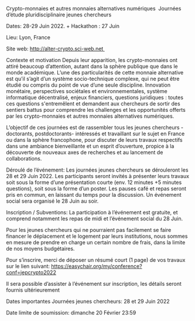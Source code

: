 Crypto-monnaies et autres monnaies alternatives numériques 
Journées d’étude pluridisciplinaire jeunes chercheurs

Dates: 28-29 Juin 2022. + Hackathon : 27 Juin

Lieu: Lyon, France

Site web: http://alter-crypto.sci-web.net 

Contexte et motivation
Depuis leur apparition, les crypto-monnaies ont attiré beaucoup d’attention, autant dans la sphère publique que dans le monde académique. L’une des particularités de cette monnaie alternative est qu’il s’agit d’un système socio-technique complexe, qui ne peut être étudié ou compris du point de vue d’une seule discipline. Innovation monétaire, perspectives sociétales et environnementales, système informatique décentralisé, enjeux financiers, questions juridiques : toutes ces questions s'entremêlent et demandent aux chercheurs de sortir des sentiers battus pour comprendre les challenges et les opportunités offerts par les crypto-monnaies et autres monnaies alternatives numériques.

L’objectif de ces journées est de rassembler tous les jeunes chercheurs -doctorants, postdoctorants- intéressés et travaillant sur le sujet en France ou dans la sphère francophone, pour discuter de leurs travaux respectifs dans une ambiance bienveillante et un esprit d’ouverture, propice à la découverte de nouveaux axes de recherches et au lancement de collaborations. 

Déroulé de l’événement:
Les journées jeunes chercheurs se dérouleront les 28 et 29 Juin 2022. Les participants seront invités à présenter leurs travaux soit sous la forme d’une présentation courte (env. 12 minutes +5 minutes questions), soit sous la forme d’un poster. Les pauses café et repas seront pris en commun, en laissant du temps pour la discussion. Un événement social sera organisé le 28 Juin au soir.

Inscription / Subventions:
La participation à l’événement est gratuite, et comprend notamment les repas de midi et l’événement social du 28 Juin.

Pour les jeunes chercheurs qui ne pourraient pas facilement se faire financer le déplacement et le logement par leurs institutions, nous sommes en mesure de prendre en charge un certain nombre de frais, dans la limite de nos moyens budgétaires.

Pour s’inscrire, merci de déposer un résumé court (1 page) de vos travaux sur le lien suivant: https://easychair.org/my/conference?conf=jepcrypto2022

Il sera possible d’assister à l’événement sur inscription, les détails seront fournis ultérieurement

Dates importantes
Journées jeunes chercheurs: 28 et 29 Juin 2022

Date limite de soumission: dimanche 20 Février 23:59 

